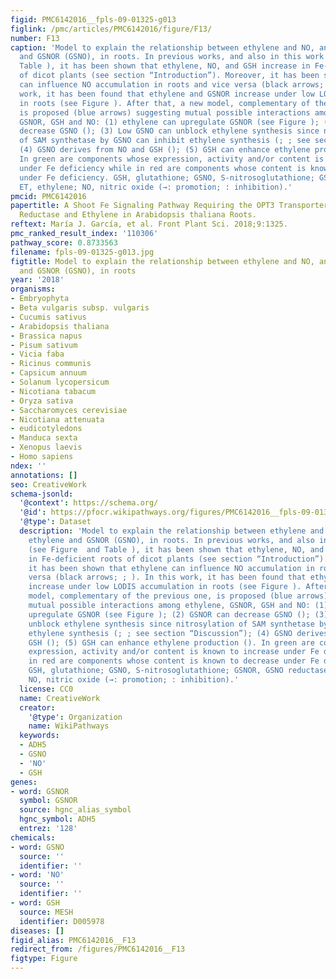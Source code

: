 ```yaml
---
figid: PMC6142016__fpls-09-01325-g013
figlink: /pmc/articles/PMC6142016/figure/F13/
number: F13
caption: 'Model to explain the relationship between ethylene and NO, and between ethylene
  and GSNOR (GSNO), in roots. In previous works, and also in this work (see Figure  and
  Table ), it has been shown that ethylene, NO, and GSH increase in Fe-deficient roots
  of dicot plants (see section “Introduction”). Moreover, it has been shown that ethylene
  can influence NO accumulation in roots and vice versa (black arrows; ; ). In this
  work, it has been found that ethylene and GSNOR increase under low LODIS accumulation
  in roots (see Figure ). After that, a new model, complementary of the previous one,
  is proposed (blue arrows) suggesting mutual possible interactions among ethylene,
  GSNOR, GSH and NO: (1) ethylene can upregulate GSNOR (see Figure ); (2) GSNOR can
  decrease GSNO (); (3) Low GSNO can unblock ethylene synthesis since nitrosylation
  of SAM synthetase by GSNO can inhibit ethylene synthesis (; ; see section “Discussion”);
  (4) GSNO derives from NO and GSH (); (5) GSH can enhance ethylene production ().
  In green are components whose expression, activity and/or content is known to increase
  under Fe deficiency while in red are components whose content is known to decrease
  under Fe deficiency. GSH, glutathione; GSNO, S-nitrosoglutathione; GSNOR, GSNO reductase;
  ET, ethylene; NO, nitric oxide (→: promotion; : inhibition).'
pmcid: PMC6142016
papertitle: A Shoot Fe Signaling Pathway Requiring the OPT3 Transporter Controls GSNO
  Reductase and Ethylene in Arabidopsis thaliana Roots.
reftext: María J. García, et al. Front Plant Sci. 2018;9:1325.
pmc_ranked_result_index: '110306'
pathway_score: 0.8733563
filename: fpls-09-01325-g013.jpg
figtitle: Model to explain the relationship between ethylene and NO, and between ethylene
  and GSNOR (GSNO), in roots
year: '2018'
organisms:
- Embryophyta
- Beta vulgaris subsp. vulgaris
- Cucumis sativus
- Arabidopsis thaliana
- Brassica napus
- Pisum sativum
- Vicia faba
- Ricinus communis
- Capsicum annuum
- Solanum lycopersicum
- Nicotiana tabacum
- Oryza sativa
- Saccharomyces cerevisiae
- Nicotiana attenuata
- eudicotyledons
- Manduca sexta
- Xenopus laevis
- Homo sapiens
ndex: ''
annotations: []
seo: CreativeWork
schema-jsonld:
  '@context': https://schema.org/
  '@id': https://pfocr.wikipathways.org/figures/PMC6142016__fpls-09-01325-g013.html
  '@type': Dataset
  description: 'Model to explain the relationship between ethylene and NO, and between
    ethylene and GSNOR (GSNO), in roots. In previous works, and also in this work
    (see Figure  and Table ), it has been shown that ethylene, NO, and GSH increase
    in Fe-deficient roots of dicot plants (see section “Introduction”). Moreover,
    it has been shown that ethylene can influence NO accumulation in roots and vice
    versa (black arrows; ; ). In this work, it has been found that ethylene and GSNOR
    increase under low LODIS accumulation in roots (see Figure ). After that, a new
    model, complementary of the previous one, is proposed (blue arrows) suggesting
    mutual possible interactions among ethylene, GSNOR, GSH and NO: (1) ethylene can
    upregulate GSNOR (see Figure ); (2) GSNOR can decrease GSNO (); (3) Low GSNO can
    unblock ethylene synthesis since nitrosylation of SAM synthetase by GSNO can inhibit
    ethylene synthesis (; ; see section “Discussion”); (4) GSNO derives from NO and
    GSH (); (5) GSH can enhance ethylene production (). In green are components whose
    expression, activity and/or content is known to increase under Fe deficiency while
    in red are components whose content is known to decrease under Fe deficiency.
    GSH, glutathione; GSNO, S-nitrosoglutathione; GSNOR, GSNO reductase; ET, ethylene;
    NO, nitric oxide (→: promotion; : inhibition).'
  license: CC0
  name: CreativeWork
  creator:
    '@type': Organization
    name: WikiPathways
  keywords:
  - ADH5
  - GSNO
  - 'NO'
  - GSH
genes:
- word: GSNOR
  symbol: GSNOR
  source: hgnc_alias_symbol
  hgnc_symbol: ADH5
  entrez: '128'
chemicals:
- word: GSNO
  source: ''
  identifier: ''
- word: 'NO'
  source: ''
  identifier: ''
- word: GSH
  source: MESH
  identifier: D005978
diseases: []
figid_alias: PMC6142016__F13
redirect_from: /figures/PMC6142016__F13
figtype: Figure
---
```

